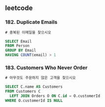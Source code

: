 ## leetcode 
### 182. Duplicate Emails
```sql
# 중복된 이메일을 찾으시오 

SELECT Email
FROM Person 
GROUP BY Email
HAVING COUNT(email) > 1
```

### 183. Customers Who Never Order
```sql
# 아무것도 주문하지 않은 고객을 찾으시오

SELECT C.name AS Customers
FROM Customers C 
  LEFT JOIN Orders O ON C.id = O.customerId 
WHERE O.customerId IS NULL
```
